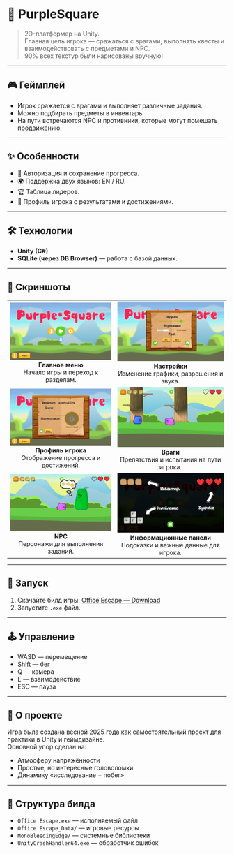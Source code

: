 # 👾 PurpleSquare

> 2D-платформер на Unity.  
> Главная цель игрока — сражаться с врагами, выполнять квесты и взаимодействовать с предметами и NPC.  
> 90% всех текстур были нарисованы вручную!

---

## 🎮 Геймплей
- Игрок сражается с врагами и выполняет различные задания.  
- Можно подбирать предметы в инвентарь.  
- На пути встречаются NPC и противники, которые могут помешать продвижению.  

---

## ✨ Особенности
- 🔑 Авторизация и сохранение прогресса.  
- 🌍 Поддержка двух языков: EN / RU.  
- 🏆 Таблица лидеров.  
- 👤 Профиль игрока с результатами и достижениями.  

---

## 🛠️ Технологии
- **Unity (C#)**
- **SQLite (через DB Browser)** — работа с базой данных.  

---

## 📸 Скриншоты

<p align="center">
  <table>
    <tr>
      <td align="center">
        <a href="screenshots/img1.png"><img src="screenshots/img1.png" width="300"/></a><br>
        <b>Главное меню</b><br>
        Начало игры и переход к разделам.
      </td>
      <td align="center">
        <a href="screenshots/img2.png"><img src="screenshots/img3.png" width="300"/></a><br>
        <b>Настройки</b><br>
        Изменение графики, разрешения и звука.
      </td>
    </tr>
    <tr>
      <td align="center">
        <a href="screenshots/img3.png"><img src="screenshots/img2.png" width="300"/></a><br>
        <b>Профиль игрока</b><br>
        Отображение прогресса и достижений.
      </td>
      <td align="center">
        <a href="screenshots/img4.png"><img src="screenshots/img4.png" width="300"/></a><br>
        <b>Враги</b><br>
        Препятствия и испытания на пути игрока.
      </td>
    </tr>
    <tr>
      <td align="center">
        <a href="screenshots/img5.png"><img src="screenshots/img5.png" width="300"/></a><br>
        <b>NPC</b><br>
        Персонажи для выполнения заданий.
      </td>
      <td align="center">
        <a href="screenshots/img6.png"><img src="screenshots/img6.png" width="300"/></a><br>
        <b>Информационные панели</b><br>
        Подсказки и важные данные для игрока.
      </td>
    </tr>
  </table>
</p>

---

## 🚀 Запуск
1. Скачайте билд игры: [Office Escape — Download](https://drive.google.com/file/d/1HNfGps5iDdF_LaS7_3uZ3w4IutIUKb4I/view?usp=sharing)  
2. Запустите `.exe` файл.

---

## 🕹️ Управление
- WASD — перемещение  
- Shift — бег  
- Q — камера  
- E — взаимодействие  
- ESC — пауза  

---

## 📌 О проекте
Игра была создана весной 2025 года как самостоятельный проект для практики в Unity и геймдизайне.  
Основной упор сделан на:
- Атмосферу напряжённости
- Простые, но интересные головоломки
- Динамику «исследование + побег»

---

## 📂 Структура билда
- `Office Escape.exe` — исполняемый файл  
- `Office Escape_Data/` — игровые ресурсы  
- `MonoBleedingEdge/` — системные библиотеки  
- `UnityCrashHandler64.exe` — обработчик ошибок  
